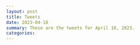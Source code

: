 ```yaml
---
layout: post
title: Tweets
date: 2023-04-18
summary: These are the tweets for April 18, 2023.
categories:
---
```


